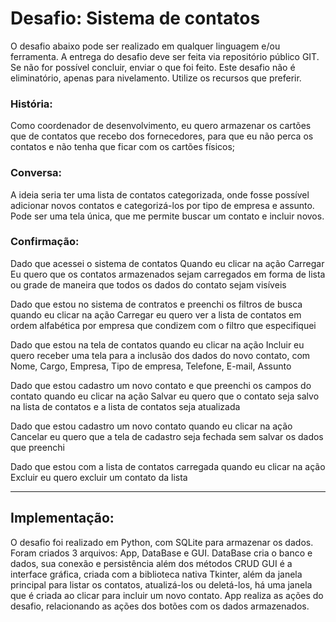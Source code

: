 # Desafio: Sistema de contatos 
 
O desafio abaixo pode ser realizado em qualquer linguagem e/ou ferramenta. A entrega do desafio deve ser feita via repositório público GIT. Se não for possível concluir, enviar o que foi feito. Este desafio não é eliminatório, apenas para nivelamento. Utilize os recursos que preferir. 
 
### História:
Como coordenador de desenvolvimento, eu quero armazenar os cartões que de contatos que recebo dos fornecedores, para que eu não perca os contatos e não tenha que ficar com os cartões físicos; 
 
### Conversa:
A ideia seria ter uma lista de contatos categorizada, onde fosse possível adicionar novos contatos e categorizá-los por tipo de empresa e assunto. Pode ser uma tela única, que me permite buscar um contato e incluir novos. 
 
### Confirmação:
Dado que acessei o sistema de contatos Quando eu clicar na ação Carregar Eu quero que os contatos armazenados sejam carregados em forma de lista ou grade de maneira que todos os dados do contato sejam visíveis 

Dado que estou no sistema de contratos e preenchi os filtros de busca quando eu clicar na ação Carregar eu quero ver a lista de contatos em ordem alfabética por empresa que condizem com o filtro que especifiquei 

Dado que estou na tela de contatos quando eu clicar na ação Incluir  eu quero receber uma tela para a inclusão dos dados do novo contato,  com Nome, Cargo, Empresa, Tipo de empresa, Telefone, E-mail, Assunto 

Dado que estou cadastro um novo contato e que preenchi os campos do contato quando eu clicar na ação Salvar eu quero que o contato seja salvo na lista de contatos e a lista de contatos seja atualizada 

Dado que estou cadastro um novo contato quando eu clicar na ação Cancelar  eu quero que a tela de cadastro seja fechada sem salvar os dados que preenchi 

Dado que estou com a lista de contatos carregada quando eu clicar na ação Excluir eu quero excluir um contato da lista 
 
________________________________________________________________________________________

## Implementação:
O desafio foi realizado em Python, com SQLite para armazenar os dados.
Foram criados 3 arquivos: App, DataBase e GUI.
DataBase cria o banco e dados, sua conexão e persistência além dos métodos CRUD
GUI é a interface gráfica, criada com a biblioteca nativa Tkinter, além da janela principal para listar os contatos, atualizá-los ou deletá-los, há uma janela que é criada ao clicar para incluir um novo contato.
App realiza as ações do desafio, relacionando as ações dos botões com os dados armazenados.
